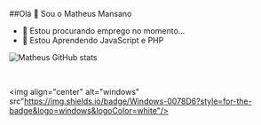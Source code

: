 ##Olá 👋 Sou o Matheus Mansano

- 🔭 Estou procurando emprego no momento...
- 🌱 Estou Aprendendo JavaScript e PHP



![Matheus GitHub stats](https://github-readme-stats.vercel.app/api?username=devMansano&show_icons=true&theme=dark)

<div style="display: inline_block"><br/>
 
<img align="center" alt="windows" src"https://img.shields.io/badge/Windows-0078D6?style=for-the-badge&logo=windows&logoColor=white"/>
  
  </div>
  

